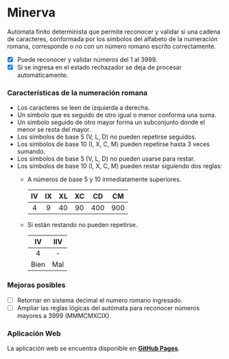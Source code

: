 # Minerva
Autómata finito determinista que permite reconocer y validar si una cadena de caracteres, conformada por los símbolos del alfabeto de la numeración romana, corresponde o no con un número romano escrito correctamente.

- [x] Puede reconocer y validar números del 1 al 3999.
- [x] Si se ingresa en el estado rechazador se deja de procesar automáticamente.

### Características de la numeración romana
- Los caracteres se leen de izquierda a derecha.
- Un símbolo que es seguido de otro igual o menor conforma una suma.
- Un símbolo seguido de otro mayor forma un subconjunto donde el menor se resta del mayor.
- Los símbolos de base 5 (V, L, D) no pueden repetirse seguidos.
- Los símbolos de base 10 (I, X, C, M) pueden repetirse hasta 3 veces sumando.
- Los símbolos de base 5 (V, L, D) no pueden usarse para restar.
- Los símbolos de base 10 (I, X, C, M) pueden restar siguiendo dos reglas:
	- A números de base 5 y 10 inmediatamente superiores.
		
		| IV | IX | XL | XC | CD | CM |
		| :---: | :---: | :---: | :---: | :---: | :---: |
		| 4 | 9 | 40 | 90 | 400 | 900 |
		
	- Si están restando no pueden repetirse.
		
		| IV | IIV |
		| :---: | :---: |
		| 4 | - |
		| Bien | Mal |

### Mejoras posibles
- [ ] Retornar en sistema decimal el numero romano ingresado.
- [ ] Ampliar las reglas lógicas del autómata para reconocer números mayores a 3999 (MMMCMXCIX).

### Aplicación Web
La aplicación web se encuentra disponible en [**GitHub Pages**](https://augfer.github.io/Minerva/).
